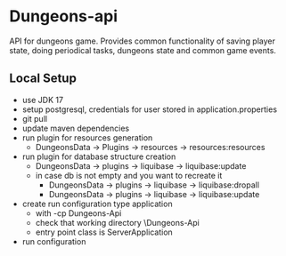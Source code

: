 # Dungeons-api
API for dungeons game. Provides common functionality of saving player state, doing periodical tasks, dungeons state and common game events.

## Local Setup
- use JDK 17
- setup postgresql, credentials for user stored in application.properties
- git pull
- update maven dependencies
- run plugin for resources generation 
  - DungeonsData -> Plugins -> resources -> resources:resources
- run plugin for database structure creation
  - DungeonsData -> plugins -> liquibase -> liquibase:update
  - in case db is not empty and you want to recreate it
    - DungeonsData -> plugins -> liquibase -> liquibase:dropall
    - DungeonsData -> plugins -> liquibase -> liquibase:update
- create run configuration type application
  - with -cp Dungeons-Api
  - check that working directory \Dungeons-Api
  - entry point class is ServerApplication
- run configuration